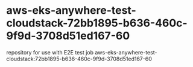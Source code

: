 # aws-eks-anywhere-test-cloudstack-72bb1895-b636-460c-9f9d-3708d51ed167-60
repository for use with E2E test job aws-eks-anywhere-test-cloudstack:72bb1895-b636-460c-9f9d-3708d51ed167-60
